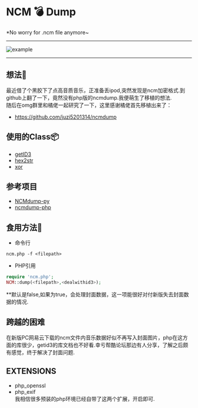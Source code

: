# NCM 💣 Dump
*No worry for .ncm file anymore~

----------------------
![example](https://wx4.sinaimg.cn/large/ed039e1fly1g8t79wp6dfj206105zdge)  

----------------------

## 想法🤔 
   最近借了个黑胶下了点高音质音乐，正准备丢ipod,突然发现是ncm加密格式.到github上翻了一下，竟然没有php版的ncmdump.我便萌生了移植的想法.   
   随后在omg群里和橘佬一起研究了一下，这里感谢橘佬首先移植出来了：  
   * https://github.com/juzi5201314/ncmdump  
   
## 使用的Class📦  
   * [getID3](https://github.com/JamesHeinrich/getID3)  
   * [hex2str](https://www.cnblogs.com/wangluochong/p/11383000.html)  
   * [xor](https://www.cnblogs.com/dannywang/p/5316768.html)  
   
## 参考项目  
   * [NCMdump-py](https://github.com/bolitao/ncm)  
   * [ncmdump-php](https://github.com/juzi5201314/ncmdump)  
   
## 食用方法💊  
   * 命令行  
   ```
   ncm.php -f <filepath>  
   ```
   * PHP引用  
   ```php
   require 'ncm.php';  
   NCM::dump(<filepath>,<dealwithid3>);  
   ```
   **<dealwithid3>默认是false,如果为true，会处理封面数据，这一项能很好对付新版失去封面数据的情况.  
   
## 跨越的困难  
   在新版PC网易云下载的ncm文件内音乐数据好似不再写入封面图片，php在这方面的库很少，getid3的库文档也不好看.幸亏帮酷论坛那边有人分享，了解之后颇有感觉，终于解决了封面问题.   
   
## EXTENSIONS  
   * php_openssl  
   * php_exif     
   我相信很多预装的php环境已经自带了这两个扩展，开启即可.  